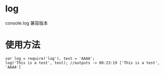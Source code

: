 log
===

console.log 兼容版本

# 使用方法
```JS
var log = require('log'), test = 'AAAA';
log('This is a test', test); //outputs -> 09:23:19 ['This is a test', 'AAAA']
```
